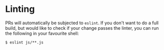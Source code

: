 # Linting

PRs will automatically be subjected to `eslint`. If you don't want to do a full build, but
would like to check if your change passes the linter, you can run the following in your favourite shell:

```
$ eslint js/**.js
```

